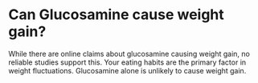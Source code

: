 # Can Glucosamine cause weight gain?

While there are online claims about glucosamine causing weight gain, no reliable studies support this. Your eating habits are the primary factor in weight fluctuations. Glucosamine alone is unlikely to cause weight gain.